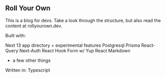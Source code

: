 ## Roll Your Own

This is a blog for devs. Take a look through the structure, but also read the content at rollyourown.dev.

Built with:

Next 13 app directory + experimental features
Postgresql
Prisma
React-Query
Next-Auth
React Hook Form w/ Yup
React Markdown

- a few other things

Written in:
Typescript
